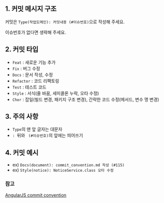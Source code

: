 ## 1. 커밋 메시지 구조

커밋은 `Type(작업도메인): 커밋내용 (#이슈번호)`으로 작성해 주세요.

이슈번호가 없다면 생략해 주세요.

## 2. 커밋 타입

- `Feat` : 새로운 기능 추가
- `Fix` : 버그 수정
- `Docs` : 문서 작성, 수정
- `Refactor` : 코드 리팩토링
- `Test` : 테스트 코드
- `Style` : 서식(줄 바꿈, 세미콜론 누락, 오타 수정)
- `Chor` : 잡일(빌드 변경, 패키지 구조 변경), 간략한 코드 수정(메서드, 변수 명 변경)

## 3. 주의 사항

 - `Type`의 맨 앞 글자는 대문자
 - `: `뒤와 ` (#이슈번호)`의 앞에는 띄어쓰기

## 4. 커밋 예시

- ex) `Docs(document): commit_convention.md 작성 (#115)`
- ex) `Style(notice): NoticeService.class 오타 수정`

### 참고
[AngularJS commit convention](https://gist.github.com/stephenparish/9941e89d80e2bc58a153)